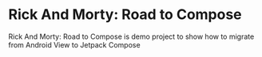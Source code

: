 # Rick And Morty: Road to Compose
Rick And Morty: Road to Compose is demo project to show how to migrate from Android View to Jetpack Compose
